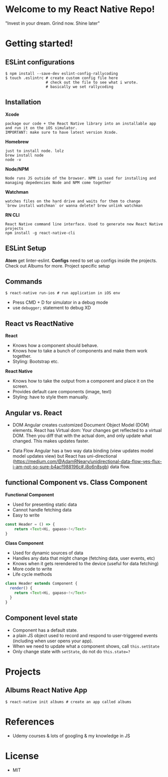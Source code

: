 # Welcome to my React Native Repo!

"Invest in your dream. Grind now. Shine later"

# Getting started!

## ESLint configurations
```
$ npm install --save-dev eslint-config-rallycoding
$ touch .eslintrc # create custom config file here
                  # check out the file to see what i wrote.
                  # basically we set rallycoding

```

## Installation
**Xcode**

	package our code + the React Native library into an installable app and run it on the iOS simulator.
	IMPORTANT: make sure to have latest version Xcode.

**Homebrew**

	just to install node. lolz
	brew install node
	node -v
**Node/NPM**

	Node runs JS outside of the browser. NPM is used for installing and managing depedencies Node and NPM come together
**Watchman**

	watches files on the hard drive and waits for them to change
	`brew install watchman` or wanna delete? brew unlink watchman
**RN CLI**

	React Native command line interface. Used to generate new React Native projects
	npm install -g react-native-cli

## ESLint Setup
**Atom**
	get linter-eslint.
**Configs**
	need to set up configs inside the projects. Check out Albums for more. Project specific setup

## Commands
```
$ react-native run-ios # run application in iOS env
```
* Press CMD + D for simulator in a debug mode
* use `debugger;` statement to debug XD

## React vs ReactNative

**React**
* Knows how a component should behave.
* Knows how to take a bunch of components and make them work together.
* Styling: Bootstrap etc.

**React Native**
* Knows how to take the  output from a component and place it on the screen.
* Provides default care components (image, text)
* Styling: have to style them manually.

## Angular vs. React
* DOM
    Angular creates customized Document Object Model (DOM) elements.
    React has Virtual dom: Your changes get reflected to a virtual DOM. Then you diff that with the actual dom,
    and only update what changed. This makes updates faster.

* Data Flow
    Angular has a two way data binding (view updates model model updates view) but React has uni-directional
    (https://medium.com/@AdamRNeary/unidirectional-data-flow-yes-flux-i-am-not-so-sure-b4acf988196c#.i8o6n8sgb) data flow.

## functional Component vs. Class Component

**Functional Component**
* Used for presenting static data
* Cannot handle fetching data
* Easy to write

```js
const Header = () => {
    return <Text>Hi, gapaso~!</Text>
}
```
**Class Component**
* Used for dynamic sources of data
* Handles any data that might change (fetching data, user events, etc)
* Knows when it gets rerendered to the device (useful for data fetching)
* More code to write
* Life cycle methods

```js
class Header extends Component {
  render() {
    return <Text>Hi, gapaso~!</Text>
  }
}
```

## Component level state
* Component has a default state.
* a plain JS object used to record and respond to user-triggered events (including when user opens your app).
* When we need to update what a component shows, call `this.setState`
* Only change state with `setState`, do not do `this.state=?`

# Projects

## Albums React Native App
```
$ react-native init albums # create an app called albums
```



# References
* Udemy courses & lots of googling & my knowledge in JS

# License
* MIT
